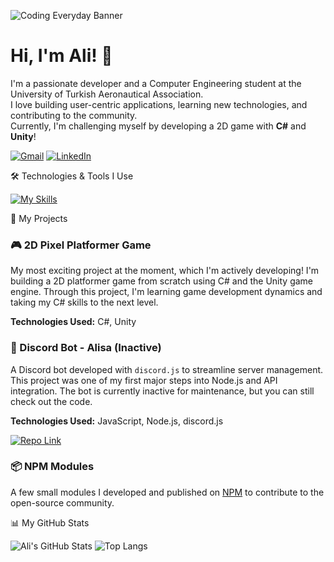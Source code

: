 ![Coding Everyday Banner](https://i.hizliresim.com/pyig58c.png)

Hi, I'm Ali! 👋
===============

I'm a passionate developer and a Computer Engineering student at the University of Turkish Aeronautical Association.  
I love building user-centric applications, learning new technologies, and contributing to the community.  
Currently, I'm challenging myself by developing a 2D game with **C#** and **Unity**!

[![Gmail](https://img.shields.io/badge/Gmail-D14836?style=for-the-badge&logo=gmail&logoColor=white)](mailto:ali.taha.celik@gmail.com) [![LinkedIn](https://img.shields.io/badge/LinkedIn-0077B5?style=for-the-badge)](https://www.linkedin.com/in/ali-ihsan-celik-thk/)

🛠️ Technologies & Tools I Use

[![My Skills](https://skillicons.dev/icons?i=js,nodejs,npm,cs,java,py,git,raspberrypi,html,css,react,mysql,sqlite,ps)](https://skillicons.dev)

🚀 My Projects

### 🎮 2D Pixel Platformer Game

My most exciting project at the moment, which I'm actively developing! I'm building a 2D platformer game from scratch using C# and the Unity game engine. Through this project, I'm learning game development dynamics and taking my C# skills to the next level.

**Technologies Used:** C#, Unity

### 🤖 Discord Bot - Alisa (Inactive)

A Discord bot developed with `discord.js` to streamline server management. This project was one of my first major steps into Node.js and API integration. The bot is currently inactive for maintenance, but you can still check out the code.

**Technologies Used:** JavaScript, Node.js, discord.js

[![Repo Link](https://img.shields.io/badge/View_Repository-181717)](https://github.com/pordarman/alisa)

### 📦 NPM Modules

A few small modules I developed and published on [NPM](https://www.npmjs.com/~pordarman) to contribute to the open-source community.

📊 My GitHub Stats

![Ali's GitHub Stats](https://github-readme-stats.vercel.app/api?username=pordarman&size_weight=0.5&count_weight=0.5&theme=nightowl) ![Top Langs](https://github-readme-stats.vercel.app/api/top-langs/?username=pordarman&theme=nightowl)
